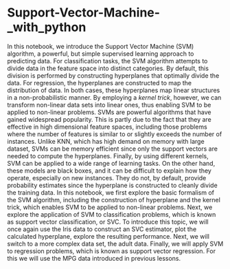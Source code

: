 # Support-Vector-Machine-_with_python
In this notebook, we introduce the Support Vector Machine (SVM) algorithm, a powerful, but simple supervised learning approach to predicting data. For classification tasks, the SVM algorithm attempts to divide data in the feature space into distinct categories. By default, this division is performed by constructing hyperplanes that optimally divide the data. For regression, the hyperplanes are constructed to map the distribution of data. In both cases, these hyperplanes map linear structures in a non-probabilistic manner. By employing a _kernel trick_, however, we can transform non-linear data sets into linear ones, thus enabling SVM to be applied to non-linear problems.  SVMs are powerful algorithms that have gained widespread popularity. This is partly due to the fact that they are effective in high dimensional feature spaces, including those problems where the number of features is similar to or slightly exceeds the number of instances. Unlike KNN, which has high demand on memory with large dataset, SVMs can be memory efficient since only the support vectors are needed to compute the hyperplanes. Finally, by using different kernels, SVM can be applied to a wide range of learning tasks. On the other hand, these models are black boxes, and it can be difficult to explain how they operate, especially on new instances. They do not, by default, provide probability estimates since the hyperplane is constructed to cleanly divide the training data.  In this notebook, we first explore the basic formalism of the SVM algorithm, including the construction of hyperplane and the kernel trick, which enables SVM to be applied to non-linear problems. Next, we explore the application of SVM to classification problems, which is known as support vector classification, or SVC. To introduce this topic, we will once again use the Iris data to construct an SVC estimator, plot the calculated hyperplane, explore the resulting performance. Next, we will switch to a more complex data set, the adult data. Finally, we will apply SVM to regression problems, which is known as support vector regression. For this we will use the MPG data introduced in previous lessons.
